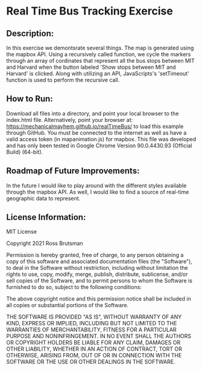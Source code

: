 # Real Time Bus Tracking Exercise
## Description:
In this exercise we demontsrate several things.  The map is generated using the mapbox API.  Using a recursively called function, we cycle the markers through an array of cordinates that represent all the bus stops between MIT and Harvard when the button labeled 'Show stops between MIT and Harvard' is clicked.  Along with utilizing an API, JavaScripts's 'setTimeout' function is used to perform the recursive call.
## How to Run:
Download all files into a directory, and point your local browser to the index.html file.  Alternatively, point your browser at: https://mechanicalmayhem.github.io/realTimeBus/ to load this example through GitHub.  You must be connected to the internet as well as have a valid access token (in mapanimation.js) for mapbox.  This file was developed and has only been tested in Google Chrome Version 90.0.4430.93 (Official Build) (64-bit).
## Roadmap of Future Improvements:
In the future I would like to play around with the different styles available through the mapbox API.  As well, I would like to find a source of real-time geographic data to represent.
## License Information:
MIT License

Copyright 2021 Ross Brutsman

Permission is hereby granted, free of charge, to any person obtaining a copy of this software and associated documentation files (the "Software"), to deal in the Software without restriction, including without limitation the rights to use, copy, modify, merge, publish, distribute, sublicense, and/or sell copies of the Software, and to permit persons to whom the Software is furnished to do so, subject to the following conditions:

The above copyright notice and this permission notice shall be included in all copies or substantial portions of the Software.

THE SOFTWARE IS PROVIDED "AS IS", WITHOUT WARRANTY OF ANY KIND, EXPRESS OR IMPLIED, INCLUDING BUT NOT LIMITED TO THE WARRANTIES OF MERCHANTABILITY, FITNESS FOR A PARTICULAR PURPOSE AND NONINFRINGEMENT. IN NO EVENT SHALL THE AUTHORS OR COPYRIGHT HOLDERS BE LIABLE FOR ANY CLAIM, DAMAGES OR OTHER LIABILITY, WHETHER IN AN ACTION OF CONTRACT, TORT OR OTHERWISE, ARISING FROM, OUT OF OR IN CONNECTION WITH THE SOFTWARE OR THE USE OR OTHER DEALINGS IN THE SOFTWARE.

